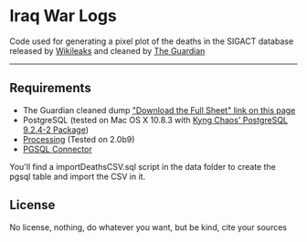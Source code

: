 Iraq War Logs
===========

Code used for generating a pixel plot of the deaths in the SIGACT database released by [Wikileaks](http://wikileaks.org/irq/) and cleaned by [The Guardian](http://www.guardian.co.uk/news/datablog/2010/oct/23/wikileaks-iraq-data-journalism#data)
***

Requirements
-----------

* The Guardian cleaned dump ["Download the Full Sheet" link on this page](http://www.guardian.co.uk/news/datablog/2010/oct/23/wikileaks-iraq-data-journalism#data)
* PostgreSQL (tested on Mac OS X 10.8.3 with [Kyng Chaos' PostgreSQL 9.2.4-2 Package](http://www.kyngchaos.com/software/postgres))
* [Processing](http://processing.org/) (Tested on 2.0b9)
* [PGSQL Connector](http://jdbc.postgresql.org/download.html)

You'll find a importDeathsCSV.sql script in the data folder to create the pgsql table and import the CSV in it.

License
-----------
No license, nothing, do whatever you want, but be kind, cite your sources